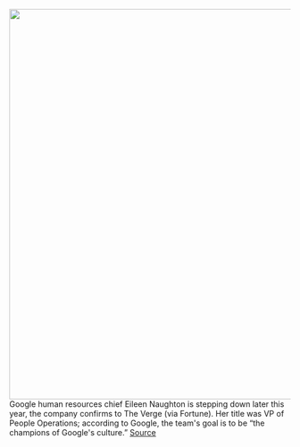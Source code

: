 <img src='https://cdn.vox-cdn.com/thumbor/a09FeOA1CBD9UEN--29K63cMCUo=/0x0:2040x1360/1200x800/filters:focal(857x517:1183x843)/cdn.vox-cdn.com/uploads/chorus_image/image/66289687/acastro_170808_1777_google_logo_01.0.jpg' width='700px' /><br/>
Google human resources chief Eileen Naughton is stepping down later this year, the company confirms to The Verge (via Fortune). Her title was VP of People Operations; according to Google, the team's goal is to be “the champions of Google's culture.”
<a href='https://www.theverge.com/2020/2/10/21132366/google-eileen-naughton-culture-hr-people-operations-step-down'> Source <a/>